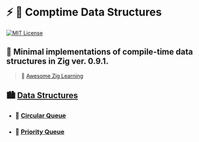 # :zap: :lotus_position: **Comptime Data Structures**

[![MIT License][license-shield]][license-url]

## :baby_chick: Minimal implementations of compile-time data structures in Zig ver. 0.9.1.

> :lizard: [Awesome Zig Learning](https://github.com/tensorush/Awesome-PL-Learning#zap-zig)

## :cityscape: [Data Structures](src/)

- ### :circus_tent: [Circular Queue](src/comptime_circular_queue.zig)

- ### :mount_fuji: [Priority Queue](src/comptime_priority_queue.zig)

<!-- MARKDOWN LINKS -->

[license-shield]: https://img.shields.io/github/license/tensorush/Comptime-Data-Structures.svg?style=for-the-badge
[license-url]: https://github.com/tensorush/Comptime-Data-Structures/blob/master/LICENSE
